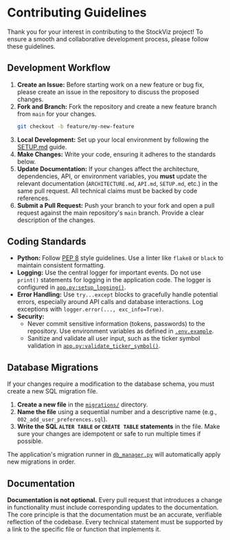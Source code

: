 # Contributing Guidelines

Thank you for your interest in contributing to the StockViz project! To ensure a smooth and collaborative development process, please follow these guidelines.

## Development Workflow

1.  **Create an Issue:** Before starting work on a new feature or bug fix, please create an issue in the repository to discuss the proposed changes.
2.  **Fork and Branch:** Fork the repository and create a new feature branch from `main` for your changes.
    ```sh
    git checkout -b feature/my-new-feature
    ```
3.  **Local Development:** Set up your local environment by following the [SETUP.md](./SETUP.md) guide.
4.  **Make Changes:** Write your code, ensuring it adheres to the standards below.
5.  **Update Documentation:** If your changes affect the architecture, dependencies, API, or environment variables, you **must** update the relevant documentation (`ARCHITECTURE.md`, `API.md`, `SETUP.md`, etc.) in the same pull request. All technical claims must be backed by code references.
6.  **Submit a Pull Request:** Push your branch to your fork and open a pull request against the main repository's `main` branch. Provide a clear description of the changes.

## Coding Standards

*   **Python:** Follow [PEP 8](https://www.python.org/dev/peps/pep-0008/) style guidelines. Use a linter like `flake8` or `black` to maintain consistent formatting.
*   **Logging:** Use the central logger for important events. Do not use `print()` statements for logging in the application code. The logger is configured in [`app.py:setup_logging()`](./app.py).
*   **Error Handling:** Use `try...except` blocks to gracefully handle potential errors, especially around API calls and database interactions. Log exceptions with `logger.error(..., exc_info=True)`.
*   **Security:**
    *   Never commit sensitive information (tokens, passwords) to the repository. Use environment variables as defined in [`.env.example`](./.env.example).
    *   Sanitize and validate all user input, such as the ticker symbol validation in [`app.py:validate_ticker_symbol()`](./app.py).

## Database Migrations

If your changes require a modification to the database schema, you must create a new SQL migration file.

1.  **Create a new file** in the [`migrations/`](./migrations/) directory.
2.  **Name the file** using a sequential number and a descriptive name (e.g., `002_add_user_preferences.sql`).
3.  **Write the SQL `ALTER TABLE` or `CREATE TABLE` statements** in the file. Make sure your changes are idempotent or safe to run multiple times if possible.

The application's migration runner in [`db_manager.py`](../db_manager.py) will automatically apply new migrations in order.

## Documentation

**Documentation is not optional.** Every pull request that introduces a change in functionality must include corresponding updates to the documentation. The core principle is that the documentation must be an accurate, verifiable reflection of the codebase. Every technical statement must be supported by a link to the specific file or function that implements it.
